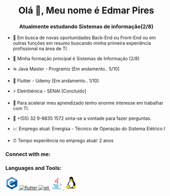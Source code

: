 <h1 align="center">Olá 👋, Meu nome é Edmar Pires</h1>
<h3 align="center">Atualmente estudando Sistemas de informação(2/8)</h3>

- 🌌 Em busca de novas oportunidades Back-End ou Front-End ou em outras funções em resumo buscando minha primeira experiência profissional na área de TI.

- 🌱 Minha formação principal é Sistemas de Informação (2/8)
-  ☕ Java Master - Programiz [Em andamento.. 5/10]
-  📱 Flutter - Udemy [Em andamento.. 1/10]
-  ⚡ Eletrôténica - SENAI [Concluído]
- 💖 Para acelerar meu aprendizado tenho enorme interesse em trabalhar com TI.

- 💬 +(55) 32 9-8835 1572 sinta-se a vontade para fazer perguntas.

- 📈 Emprego atual: Energisa - Técnico de Operação do Sistema Elétrico I
- ⏰ Tempo experiência no emprego atual: 2 anos

<h3 align="left">Connect with me:</h3>
<p align="left">
</p>

<h3 align="left">Languages and Tools:</h3>
<p align="left"> <a href="https://www.cprogramming.com/" target="_blank" rel="noreferrer"> <img src="https://raw.githubusercontent.com/devicons/devicon/master/icons/c/c-original.svg" alt="c" width="40" height="40"/> </a> <a href="https://flutter.dev" target="_blank" rel="noreferrer"> <img src="https://www.vectorlogo.zone/logos/flutterio/flutterio-icon.svg" alt="flutter" width="40" height="40"/> </a> <a href="https://git-scm.com/" target="_blank" rel="noreferrer"> <img src="https://www.vectorlogo.zone/logos/git-scm/git-scm-icon.svg" alt="git" width="40" height="40"/> </a> <a href="https://www.java.com" target="_blank" rel="noreferrer"> <img src="https://raw.githubusercontent.com/devicons/devicon/master/icons/java/java-original.svg" alt="java" width="40" height="40"/> </a> <a href="https://www.linux.org/" target="_blank" rel="noreferrer"> <img src="https://raw.githubusercontent.com/devicons/devicon/master/icons/linux/linux-original.svg" alt="linux" width="40" height="40"/> </a> </p>
